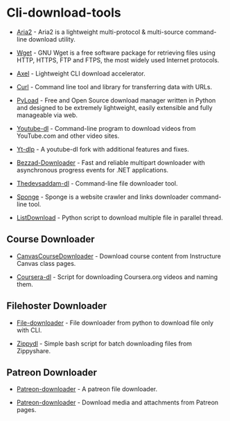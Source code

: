 # Cli-download-tools

  * [Aria2](https://aria2.github.io/) \- Aria2 is a lightweight multi-protocol & multi-source command-line download utility.

  * [Wget](https://www.gnu.org/software/wget) \- GNU Wget is a free software package for retrieving files using HTTP, HTTPS, FTP and FTPS, the most widely used Internet protocols.

  * [Axel](https://github.com/axel-download-accelerator/axel) \- Lightweight CLI download accelerator.

  * [Curl](https://curl.se/) \- Command line tool and library for transferring data with URLs.

  * [PyLoad](https://pyload.net/) \- Free and Open Source download manager written in Python and designed to be extremely lightweight, easily extensible and fully manageable via web.

  * [Youtube-dl](https://github.com/ytdl-org/youtube-dl) \- Command-line program to download videos from YouTube.com and other video sites.

  * [Yt-dlp](https://github.com/yt-dlp/yt-dlp) \- A youtube-dl fork with additional features and fixes.

  * [Bezzad-Downloader](https://github.com/bezzad/Downloader) \- Fast and reliable multipart downloader with asynchronous progress events for .NET applications.

  * [Thedevsaddam-dl](https://github.com/thedevsaddam/dl) \- Command-line file downloader tool.

  * [Sponge](https://github.com/spypunk/sponge) \- Sponge is a website crawler and links downloader command-line tool.

  * [ListDownload](https://github.com/Alfystar/listDownload) \- Python script to download multiple file in parallel thread.

## Course Downloader

  * [CanvasCourseDownloader](https://github.com/arjungandhi/CanvasCourseDownloader) \- Download course content from Instructure Canvas class pages.

  * [Coursera-dl](https://github.com/coursera-dl/coursera-dl) \- Script for downloading Coursera.org videos and naming them.

## Filehoster Downloader

  * [File-downloader](https://github.com/XniceCraft/file-downloader) \- File downloader from python to download file only with CLI.

  * [Zippydl](https://github.com/AvinashReddy3108/zippydl) \- Simple bash script for batch downloading files from Zippyshare.

## Patreon Downloader

  * [Patreon-downloader](https://github.com/TheOnlyBeardedBeast/patreon-downloader) \- A patreon file downloader.

  * [Patreon-downloader](https://github.com/sneat/patreon-downloader) \- Download media and attachments from Patreon pages.

